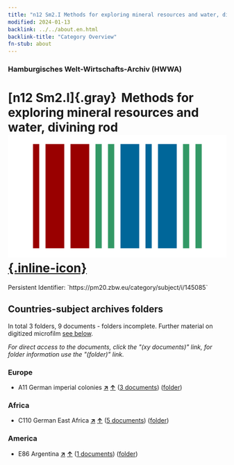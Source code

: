```yaml
---
title: "n12 Sm2.I Methods for exploring mineral resources and water, divining rod"
modified: 2024-01-13
backlink: ../../about.en.html
backlink-title: "Category Overview"
fn-stub: about
---
```


### Hamburgisches Welt-Wirtschafts-Archiv (HWWA)

# [n12 Sm2.I]{.gray}&#8201; Methods for exploring mineral resources and water, divining rod &#160; [![Wikidata](/images/Wikidata-logo.svg "Wikidata"){.inline-icon}](http://www.wikidata.org/entity/Q104710555)

<div class="hint">Persistent Identifier: `https://pm20.zbw.eu/category/subject/i/145085`</div>







## Countries-subject archives folders







In total 3 folders, 9 documents - folders incomplete. Further material on digitized microfilm [see below](#filmsections).

_For direct access to the documents, click the "(xy documents)" link, for folder information use the "(folder)" link._



### Europe

- A11 German imperial colonies [**&nearr;**](../../../geo/i/140960/about.en.html "German imperial colonies (all folders)") [**&uarr;**](../../../geo/about.en.html#A11 "Country category system") (<a href="https://pm20.zbw.eu/iiifview/folder/sh/140960,145085" title="about: German imperial colonies : Methods for exploring mineral resources and water, divining rod" target="_blank">3 documents</a>) ([folder](../../../../folder/sh/1409xx/140960/1450xx/145085/about.en.html))

### Africa

- C110 German East Africa [**&nearr;**](../../../geo/i/141471/about.en.html "German East Africa (all folders)") [**&uarr;**](../../../geo/about.en.html#C110 "Country category system") (<a href="https://pm20.zbw.eu/iiifview/folder/sh/141471,145085" title="about: German East Africa : Methods for exploring mineral resources and water, divining rod" target="_blank">5 documents</a>) ([folder](../../../../folder/sh/1414xx/141471/1450xx/145085/about.en.html))

### America

- E86 Argentina [**&nearr;**](../../../geo/i/141692/about.en.html "Argentina (all folders)") [**&uarr;**](../../../geo/about.en.html#E86 "Country category system") (<a href="https://pm20.zbw.eu/iiifview/folder/sh/141692,145085" title="about: Argentina : Methods for exploring mineral resources and water, divining rod" target="_blank">1 documents</a>) ([folder](../../../../folder/sh/1416xx/141692/1450xx/145085/about.en.html))



<a id="filmsections" />













